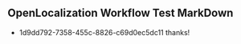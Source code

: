 ## OpenLocalization Workflow Test MarkDown
* 1d9dd792-7358-455c-8826-c69d0ec5dc11 thanks!

<!--HONumber=Sep16_HO1-->


